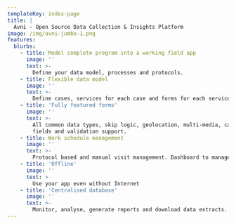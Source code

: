 ```yaml
---
templateKey: index-page
title: |
  Avni - Open Source Data Collection & Insights Platform
image: /img/avni-jumbo-1.png
features:
  blurbs:
    - title: Model complete program into a working field app
      image: ''
      text: >-
        Define your data model, processes and protocols.
    - title: Flexible data model
      image: ''
      text: >-
        Define cases, services for each case and forms for each service. 
    - title: 'Fully featured forms'
      image: ''
      text: >-
        All common data types, skip logic, geolocation, multi-media, calculated
        fields and validation support. 
    - title: Work schedule management
      image: ''
      text: >-
        Protocol based and manual visit management. Dashboard to manage your work.    
    - title: 'Offline'
      image: ''
      text: >
        Use your app even without Internet
    - title: 'Centralised database'
      image: ''
      text: >-
        Monitor, analyse, generate reports and download data extracts.
---
```


